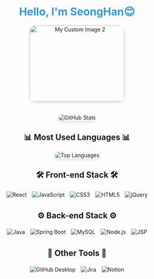 <div align="center">
  <h1 style="color: #3498db;"> Hello, I'm SeongHan😊</h1>  
  <img align="center" src="https://github.com/JeongSunghan/JeongSunghan/assets/155530452/30c3731d-4b91-43ad-a98f-561c72f373ed" alt="My Custom Image 2" width="250" height="200" style="border-radius: 15px; margin-bottom: 20px; box-shadow: 0px 4px 8px rgba(0, 0, 0, 0.1);" />
</div>
<p></p>

<div align="center" style="margin-bottom: 20px;">
  <img align="center" src="https://github-readme-stats.vercel.app/api?username=JeongSunghan&show_icons=true&theme=react" alt="GitHub Stats" style="border-radius: 15px; box-shadow: 0px 4px 8px rgba(0, 0, 0, 0.1);" />
</div>

<div align="center" style="margin-bottom: 20px;">
  <h2>📊 Most Used Languages 📊</h2>
  <img src="https://github-readme-stats.vercel.app/api/top-langs/?username=JeongSunghan&layout=compact&theme=react" alt="Top Languages" style="border-radius: 15px; box-shadow: 0px 4px 8px rgba(0, 0, 0, 0.1);" />
</div>

<div align="center" style="margin-bottom: 20px;">
  <h2>🛠️ Front-end Stack 🛠️</h2>
  <p>
    <img src="https://img.shields.io/badge/React-61DAFB?style=for-the-badge&logo=react&logoColor=black" alt="React" style="margin: 5px;" />
    <img src="https://img.shields.io/badge/JavaScript-F7DF1E?style=for-the-badge&logo=javascript&logoColor=black" alt="JavaScript" style="margin: 5px;" />
    <img src="https://img.shields.io/badge/CSS3-1572B6?style=for-the-badge&logo=css3&logoColor=white" alt="CSS3" style="margin: 5px;" />
    <img src="https://img.shields.io/badge/HTML5-E34F26?style=for-the-badge&logo=html5&logoColor=white" alt="HTML5" style="margin: 5px;" />
    <img src="https://img.shields.io/badge/jQuery-0769AD?style=for-the-badge&logo=jquery&logoColor=white" alt="jQuery" style="margin: 5px;" />
  </p>
</div>

<div align="center" style="margin-bottom: 20px;">
  <h2>⚙️ Back-end Stack ⚙️</h2>
  <p>
    <img src="https://img.shields.io/badge/Java-007396?style=for-the-badge&logo=java&logoColor=white" alt="Java" style="margin: 5px;" />
    <img src="https://img.shields.io/badge/SpringBoot-6DB33F?style=for-the-badge&logo=spring-boot&logoColor=white" alt="Spring Boot" style="margin: 5px;" />
    <img src="https://img.shields.io/badge/MySQL-4479A1?style=for-the-badge&logo=mysql&logoColor=white" alt="MySQL" style="margin: 5px;" />
    <img src="https://img.shields.io/badge/Node.js-339933?style=for-the-badge&logo=node.js&logoColor=white" alt="Node.js" style="margin: 5px;" />
    <img src="https://img.shields.io/badge/JSP-007396?style=for-the-badge&logo=java&logoColor=white" alt="JSP" style="margin: 5px;" />
  </p>
</div>

<div align="center" style="margin-bottom: 20px;">
  <h2>🔗 Other Tools 🔗</h2>
  <p>
    <img src="https://img.shields.io/badge/GitHubDesktop-181717?style=for-the-badge&logo=github&logoColor=white" alt="GitHub Desktop" style="margin: 5px;" />
    <img src="https://img.shields.io/badge/Jira-0052CC?style=for-the-badge&logo=jira&logoColor=white" alt="Jira" style="margin: 5px;" />
    <img src="https://img.shields.io/badge/Notion-000000?style=for-the-badge&logo=notion&logoColor=white" alt="Notion" style="margin: 5px;" />
  </p>
</div>
